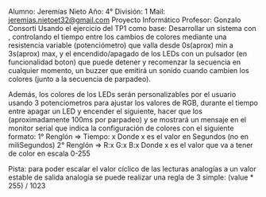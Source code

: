 Alumno: Jeremías Nieto
Año: 4°
División: 1
Mail: jeremias.nietoet32@gmail.com
Proyecto Informático
Profesor: Gonzalo Consorti
Usando el ejercicio del TP1 como base:
Desarrollar un sistema con , controlando el tiempo entre los cambios de colores mediante una resistencia variable (potenciómetro) que valla desde 0s(aprox) min a 3s(aprox) max, y el encendido/apagado de los LEDs con un pulsador (en funcionalidad boton) que puede detener y recomenzar la secuencia en cualquier momento,  un buzzer que emitirá un sonido cuando cambien los colores (junto a la secuencia de parpadeo).

 Además, los colores de los LEDs serán personalizables por el usuario usando 3 potenciometros para ajustar los valores de RGB,  durante el tiempo entre apagar un LED y encender el siguiente, hacer que los  (aproximadamente 100ms por parpadeo) y se mostrará un mensaje en el monitor serial que indica la configuración de colores con el siguiente formato:
1° Renglón =>      Tiempo: x            Donde x es el valor en Segundos  (no en miliSegundos)
2° Renglón =>      R:x
G:x
B:x      Donde x es el valor que va a tener de color en escala 0-255

Pista:  para poder escalar el valor cíclico de las lecturas analogías a un valor estable de salida analogía se puede realizar una regla de 3 simple:  (value * 255) / 1023
